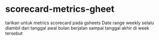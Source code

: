 # scorecard-metrics-gheet
tarikan untuk metrics scorecard pada gsheets
Date range weekly selalu diambil dari tanggal awal bulan berjalan sampai tanggal akhir di week tersebut
